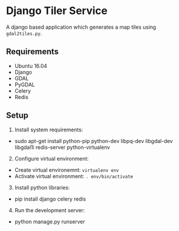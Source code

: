 # Django Tiler Service
A django based application which generates a map tiles using `gdal2tiles.py`.

## Requirements
- Ubuntu 16.04
- Django
- GDAL
- PyGDAL
- Celery
- Redis

## Setup
1. Install system requirements:
  - sudo apt-get install python-pip python-dev libpq-dev libgdal-dev libgdal1i redis-server python-virtualenv
2. Configure virtual environment:
 - Create virtual environemnt: `virtualenv env`
 - Activate virtual environment: `. env/bin/activate`
3. Install python libraries:
 - pip install django celery redis
4. Run the development server:
 - python manage.py runserver
